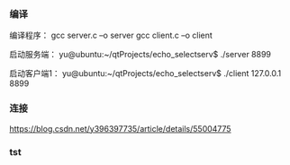### 编译
编译程序：
gcc server.c –o server
gcc client.c –o client

启动服务端：
yu@ubuntu:~/qtProjects/echo_selectserv$ ./server 8899

启动客户端1：
yu@ubuntu:~/qtProjects/echo_selectserv$ ./client 127.0.0.1 8899


### 连接
https://blog.csdn.net/y396397735/article/details/55004775

### tst
